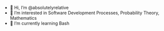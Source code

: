 - 👋 Hi, I’m @absolutelyrelative
- 👀 I’m interested in Software Development Processes, Probability Theory, Mathematics
- 🌱 I’m currently learning Bash

<!---
absolutelyrelative/absolutelyrelative is a ✨ special ✨ repository because its `README.md` (this file) appears on your GitHub profile.
You can click the Preview link to take a look at your changes.
--->
